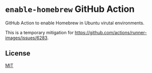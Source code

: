 # `enable-homebrew` GitHub Action

GitHub Action to enable Homebrew in Ubuntu virutal environments.

This is a temporary mitigation for https://github.com/actions/runner-images/issues/6283.

## License

[MIT](LICENSE)

